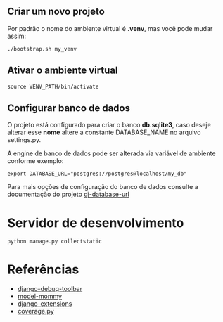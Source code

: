 Criar um novo projeto
---------------------
Por padrão o nome do ambiente virtual é **.venv**, mas você pode mudar assim:
```
./bootstrap.sh my_venv
```

Ativar o ambiente virtual
-------------------------
```
source VENV_PATH/bin/activate
```

Configurar banco de dados
-------------------------
O projeto está configurado para criar o banco **db.sqlite3**, caso deseje alterar esse **nome** altere a constante DATABASE_NAME no arquivo settings.py.

A engine de banco de dados pode ser alterada via variável de ambiente conforme exemplo:
```
export DATABASE_URL="postgres://postgres@localhost/my_db"
```

Para mais opções de configuração do banco de dados consulte a documentação do projeto [dj-database-url](https://github.com/kennethreitz/dj-database-url#url-schema)


Servidor de desenvolvimento
===========================
```
python manage.py collectstatic
```

Referências
===========

* [django-debug-toolbar](http://django-debug-toolbar.readthedocs.io/en/stable/index.html)
* [model-mommy](http://model-mommy.readthedocs.io/en/latest/index.html)
* [django-extensions](https://django-extensions.readthedocs.io/en/latest/)
* [coverage.py](https://coverage.readthedocs.io/en/coverage-4.3.4/)
